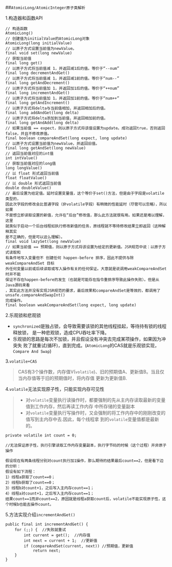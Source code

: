 ##`AtomicLong/AtomicInteger原子类解析`

1.构造器和函数API

```
// 构造函数
AtomicLong()
// 创建值为initialValue的AtomicLong对象
AtomicLong(long initialValue)
// 以原子方式设置当前值为newValue。
final void set(long newValue) 
// 获取当前值
final long get() 
// 以原子方式将当前值减 1，并返回减1后的值。等价于“--num”
final long decrementAndGet() 
// 以原子方式将当前值减 1，并返回减1前的值。等价于“num--”
final long getAndDecrement() 
// 以原子方式将当前值加 1，并返回加1后的值。等价于“++num”
final long incrementAndGet() 
// 以原子方式将当前值加 1，并返回加1前的值。等价于“num++”
final long getAndIncrement()    
// 以原子方式将delta与当前值相加，并返回相加后的值。
final long addAndGet(long delta) 
// 以原子方式将delta添加到当前值，并返回相加前的值。
final long getAndAdd(long delta) 
// 如果当前值 == expect，则以原子方式将该值设置为update。成功返回true，否则返回false，并且不修改原值。
final boolean compareAndSet(long expect, long update)
// 以原子方式设置当前值为newValue，并返回旧值。
final long getAndSet(long newValue)
// 返回当前值对应的int值
int intValue() 
// 获取当前值对应的long值
long longValue()    
// 以 float 形式返回当前值
float floatValue()    
// 以 double 形式返回当前值
double doubleValue()    
// 最后设置为给定值。延时设置变量值，这个等价于set()方法，但是由于字段是volatile类型的，
因此次字段的修改会比普通字段（非volatile字段）有稍微的性能延时（尽管可以忽略），所以如果
不是想立即读取设置的新值，允许在“后台”修改值，那么此方法就很有用。如果还是难以理解，这里
就类似于启动一个后台线程如执行修改新值的任务，原线程就不等待修改结果立即返回（这种解释其实
是不正确的，但是可以这么理解）。
final void lazySet(long newValue)
// 如果当前值 == 预期值，则以原子方式将该设置为给定的更新值。JSR规范中说：以原子方式读取和
有条件地写入变量但不 创建任何 happen-before 排序，因此不提供与除 weakCompareAndSet 目标
外任何变量以前或后续读取或写入操作有关的任何保证。大意就是说调用weakCompareAndSet时并不能
保证不存在happen-before的发生（也就是可能存在指令重排序导致此操作失败）。但是从Java源码来看
，其实此方法并没有实现JSR规范的要求，最后效果和compareAndSet是等效的，都调用了unsafe.compareAndSwapInt()
完成操作。
final boolean weakCompareAndSet(long expect, long update)
```


2.乐观锁和悲观锁
- `synchronized`是独占锁，会导致需要该锁的其他线程挂起，等待持有锁的线程释放锁，
是一种悲观锁，造成CPU吞吐率下降。
- 乐观锁的思路是每次不加锁，并且假设没有冲突去完成某项操作，如果因为冲突失
败了就重试(循环)，直到完成。(`AtomicLong`的CAS就是乐观锁实现，`Compare And Swap`)

3.`volatile+CAS`
> CAS有3个操作数，内存值V(`volatile`)、旧的预期值A、更新值B。当且仅当内存值等于旧的预期值时，将内存值
更新为更新值B.

4.`volatile`无法实现原子性，只能实现内存可见性
> - 对`volatile`变量执行读操作时，都要强制的先从主内存读取最新的变量值到工作内存，然后再读工作内存
中所存储的变量副本
> - 对`volatile`变量执行写操作时，又会强制的将工作内存中的刚刚改变的值写到主内存中去.因此，每个线程拿
到的`volatile`变量值都是最新的。

    private volatile int count = 0;

    //无法保证原子性，执行引擎读取工作内存变量副本，执行字节码的时候（这个过程）并非原子操作

    假设现在有两条线程分别对count执行加1操作，那么期待的结果最后count==2，但是看下边的分析：
    假设有如下流程：
    1）线程a获取了count==0；
    2）线程b获取了count==0；
    3）线程b对count+1，之后写入主内存count==1； 
    4）线程a对count+1，之后写入主内存count==1；
    结果count==1而非count==2，原因就是线程a获取count后，volatile不能实现原子性，这个时候b也能去操作count。

5.方法实现介绍`incrementAndGet()`
```
public final int incrementAndGet() {
    for (;;) {  //失败就重试
        int current = get();  //内存值
        int next = current + 1;  //更新值
        if (compareAndSet(current, next)) //预期值，更新值
            return next;
    }
}
```